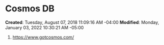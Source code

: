 # Cosmos DB

**Created**: Tuesday, August 07, 2018 11:09:16 AM -04:00
**Modified**: Monday, January 03, 2022 10:30:21 AM -05:00


1. https://www.gotcosmos.com/